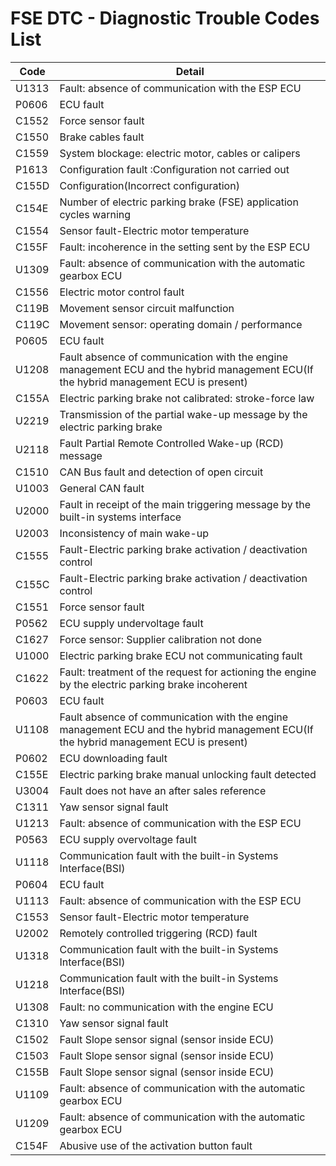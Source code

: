 # FSE DTC - Diagnostic Trouble Codes List

| Code | Detail |
| - | - |
| U1313 | Fault: absence of communication with the ESP ECU |
| P0606 | ECU fault |
| C1552 | Force sensor fault |
| C1550 | Brake cables fault |
| C1559 | System blockage: electric motor, cables or calipers |
| P1613 | Configuration fault :Configuration not carried out |
| C155D | Configuration(Incorrect configuration) |
| C154E | Number of electric parking brake (FSE) application cycles warning |
| C1554 | Sensor fault-Electric motor temperature |
| C155F | Fault: incoherence in the setting sent by the ESP ECU |
| U1309 | Fault: absence of communication with the automatic gearbox ECU |
| C1556 | Electric motor control fault |
| C119B | Movement sensor circuit malfunction |
| C119C | Movement sensor: operating domain / performance |
| P0605 | ECU fault |
| U1208 | Fault absence of communication with the engine management ECU and the hybrid management ECU(If the hybrid management ECU is present) |
| C155A | Electric parking brake not calibrated: stroke-force law |
| U2219 | Transmission of the partial wake-up message by the electric parking brake |
| U2118 | Fault Partial Remote Controlled Wake-up (RCD) message |
| C1510 | CAN Bus fault and detection of open circuit |
| U1003 | General CAN fault |
| U2000 | Fault in receipt of the main triggering message by the built-in systems interface |
| U2003 | Inconsistency of main wake-up |
| C1555 | Fault-Electric parking brake activation / deactivation control |
| C155C | Fault-Electric parking brake activation / deactivation control |
| C1551 | Force sensor fault |
| P0562 | ECU supply undervoltage fault |
| C1627 | Force sensor: Supplier calibration not done |
| U1000 | Electric parking brake ECU not communicating fault |
| C1622 | Fault: treatment of the request for actioning the engine by the electric parking brake incoherent |
| P0603 | ECU fault |
| U1108 | Fault absence of communication with the engine management ECU and the hybrid management ECU(If the hybrid management ECU is present) |
| P0602 | ECU downloading fault |
| C155E | Electric parking brake manual unlocking fault detected |
| U3004 | Fault does not have an after sales reference |
| C1311 | Yaw sensor signal fault |
| U1213 | Fault: absence of communication with the ESP ECU |
| P0563 | ECU supply overvoltage fault |
| U1118 | Communication fault with the built-in Systems Interface(BSI) |
| P0604 | ECU fault |
| U1113 | Fault: absence of communication with the ESP ECU |
| C1553 | Sensor fault-Electric motor temperature |
| U2002 | Remotely controlled triggering (RCD) fault |
| U1318 | Communication fault with the built-in Systems Interface(BSI) |
| U1218 | Communication fault with the built-in Systems Interface(BSI) |
| U1308 | Fault: no communication with the engine ECU |
| C1310 | Yaw sensor signal fault |
| C1502 | Fault Slope sensor signal (sensor inside ECU) |
| C1503 | Fault Slope sensor signal (sensor inside ECU) |
| C155B | Fault Slope sensor signal (sensor inside ECU) |
| U1109 | Fault: absence of communication with the automatic gearbox ECU |
| U1209 | Fault: absence of communication with the automatic gearbox ECU |
| C154F | Abusive use of the activation button fault |
